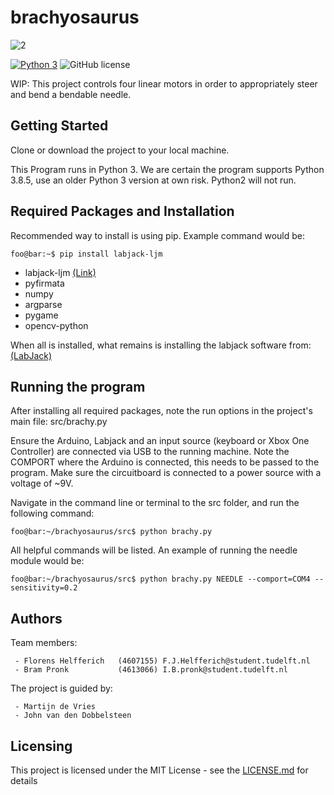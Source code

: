 # brachyosaurus
![2](https://d1rkab7tlqy5f1.cloudfront.net/Admin/Julie/TUD.png) <!-- .element height="50%" width="100%" -->


[![Python 3](https://img.shields.io/badge/Python-3-blue.svg)](https://www.python.org/download/releases/3.0/) 
![GitHub license](https://img.shields.io/github/license/haccer/tweep.svg)

WIP: This project controls four linear motors in order to appropriately steer and bend a bendable needle.

## Getting Started
<!---

This section should contain installation, testing, and running instructions for people who want to get started with the project. 

- These instructions should work on a clean system.
- These instructions should work without having to install an IDE.
- You can specify that the user should have a certain operating system.

--->
Clone or download the project to your local machine.

This Program runs in Python 3. We are certain the program supports Python 3.8.5, use an older Python 3 version at own risk. Python2 will not run.


## Required Packages and Installation
Recommended way to install is using pip.
Example command would be:
```console
foo@bar:~$ pip install labjack-ljm
```
     
- labjack-ljm [(Link)](https://github.com/labjack/labjack-ljm-python)
- pyfirmata
- numpy
- argparse
- pygame
- opencv-python

When all is installed, what remains is installing the labjack software from: [(LabJack)](https://labjack.com/support/software/applications/t-series/kipling)

## Running the program
After installing all required packages, note the run options in the project's main file: src/brachy.py

Ensure the Arduino, Labjack and an input source (keyboard or Xbox One Controller) are connected via USB to the running machine.
Note the COMPORT where the Arduino is connected, this needs to be passed to the program.
Make sure the circuitboard is connected to a power source with a voltage of ~9V.

Navigate in the command line or terminal to the src folder, and run the following command:
```console
foo@bar:~/brachyosaurus/src$ python brachy.py
```
All helpful commands will be listed. An example of running the needle module would be:
```console
foo@bar:~/brachyosaurus/src$ python brachy.py NEEDLE --comport=COM4 --sensitivity=0.2
```

## Authors
Team members:

     - Florens Helfferich   (4607155) F.J.Helfferich@student.tudelft.nl
     - Bram Pronk           (4613066) I.B.pronk@student.tudelft.nl
     
The project is guided by:

     - Martijn de Vries   
     - John van den Dobbelsteen     

## Licensing
This project is licensed under the MIT License - see the [LICENSE.md](./LICENSE) for details
